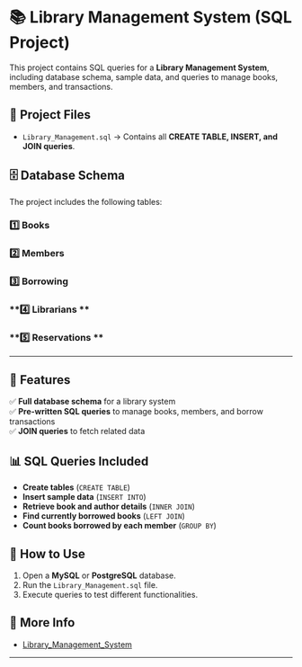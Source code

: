 # 📚 Library Management System (SQL Project)

This project contains SQL queries for a **Library Management System**, including database schema, sample data, and queries to manage books, members, and transactions.  

## 📂 Project Files
- `Library_Management.sql` → Contains all **CREATE TABLE, INSERT, and JOIN queries**.

## 🗄️ Database Schema
The project includes the following tables:  

### **1️⃣ Books**
### **2️⃣ Members**
### **3️⃣ Borrowing**
### **4️⃣ Librarians **
### **5️⃣ Reservations **

---

## 📌 Features
✅ **Full database schema** for a library system  
✅ **Pre-written SQL queries** to manage books, members, and borrow transactions  
✅ **JOIN queries** to fetch related data  

## 📊 SQL Queries Included
- **Create tables** (`CREATE TABLE`)  
- **Insert sample data** (`INSERT INTO`)  
- **Retrieve book and author details** (`INNER JOIN`)  
- **Find currently borrowed books** (`LEFT JOIN`)  
- **Count books borrowed by each member** (`GROUP BY`)  

## 🚀 How to Use
1. Open a **MySQL** or **PostgreSQL** database.  
2. Run the `Library_Management.sql` file.  
3. Execute queries to test different functionalities.  

## 🔗 More Info
- [Library_Management_System](https://github.com/Suji2812/Library_Management_System)  

---
